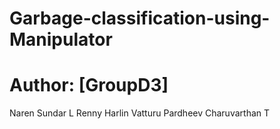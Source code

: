 # Garbage-classification-using-Manipulator

# Author: [GroupD3]

Naren Sundar L
Renny Harlin
Vatturu Pardheev
Charuvarthan T
